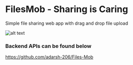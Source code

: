 # FilesMob - Sharing is Caring
Simple file sharing web app with drag and drop file upload

![alt text](https://github.com/techie-adarsh/filesmob/blob/main/images/Screenshot%20(403).png)

### Backend APIs can be found below
https://github.com/adarsh-206/Files-Mob
